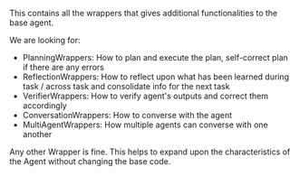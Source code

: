This contains all the wrappers that gives additional functionalities to the base agent.

We are looking for:
- PlanningWrappers: How to plan and execute the plan, self-correct plan if there are any errors
- ReflectionWrappers: How to reflect upon what has been learned during task / across task and consolidate info for the next task
- VerifierWrappers: How to verify agent's outputs and correct them accordingly
- ConversationWrappers: How to converse with the agent
- MultiAgentWrappers: How multiple agents can converse with one another

Any other Wrapper is fine. This helps to expand upon the characteristics of the Agent without changing the base code.
